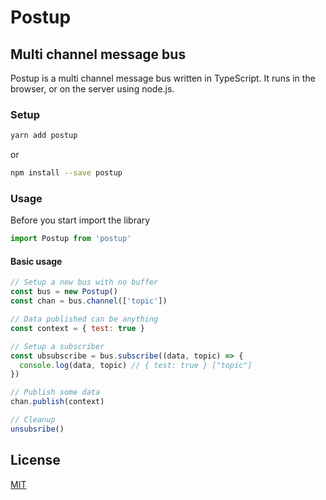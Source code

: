 # Postup

## Multi channel message bus

Postup is a multi channel message bus written in TypeScript. It runs in the browser, or on the server using node.js.

### Setup

```bash
yarn add postup
```

or

```bash
npm install --save postup
```

### Usage

Before you start import the library

```javascript
import Postup from 'postup'
```

#### Basic usage

```javascript
// Setup a new bus with no buffer
const bus = new Postup()
const chan = bus.channel(['topic'])

// Data published can be anything
const context = { test: true }

// Setup a subscriber
const ubsubscribe = bus.subscribe((data, topic) => {
  console.log(data, topic) // { test: true } ["topic"]
})

// Publish some data
chan.publish(context)

// Cleanup
unsubsribe()
```

## License

[MIT](LICENSE)
